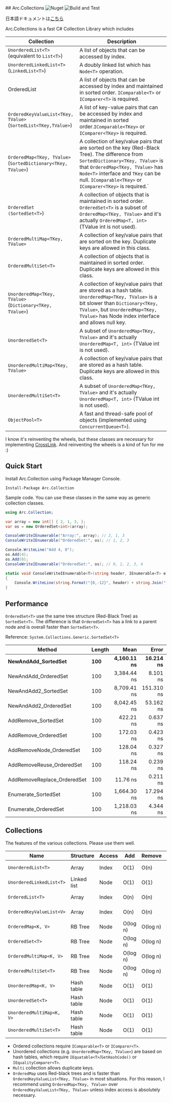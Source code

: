 ﻿﻿## Arc.Collections
![Nuget](https://img.shields.io/nuget/v/Arc.Collections) ![Build and Test](https://github.com/archi-Doc/Arc.Collections/workflows/Build%20and%20Test/badge.svg)

日本語ドキュメントは[こちら](/doc/README.jp.md)



Arc.Collections is a fast C# Collection Library which includes

| Collection                                                   | Description                                                  |
| ------------------------------------------------------------ | ------------------------------------------------------------ |
| ```UnorderedList<T>  ```<br />(equivalent to ```List<T>```)  | A list of objects that can be accessed by index.             |
| ```UnorderedLinkedList<T>```<br />(```LinkedList<T>```)      | A doubly linked list which has ```Node<T>``` operation.      |
| OrderedList<T>                                               | A list of objects that can be accessed by index and maintained in sorted order. ```IComparable<T>``` or ```IComparer<T>``` is required. |
| ```OrderedKeyValueList<TKey, TValue>```<br />(```SortedList<TKey,TValue>```) | A list of key-value pairs that can be accessed by index and maintained in sorted order.```IComparable<TKey>``` or ```IComparer<TKey>``` is required. |
| ```OrderedMap<TKey, TValue>```<br />(```SortedDictionary<TKey, TValue>```) | A collection of key/value pairs that are sorted on the key (Red-Black Tree). The difference from ```SortedDictionary<TKey, TValue>``` is that ```OrderedMap<TKey, TValue>``` has ```Node<T>``` interface and ```TKey``` can be null. ```IComparable<TKey>``` or ```IComparer<TKey>``` is required.` |
| `OrderedSet`<br/> `(SortedSet<T>`)                           | A collection of objects that is maintained in sorted order. ```OrderedSet<T>``` is a subset of ```OrderedMap<TKey, TValue>``` and it's actually ```OrderedMap<T, int>``` (TValue int is not used). |
| ```OrderedMultiMap<TKey, TValue>```                          | A collection of key/value pairs that are sorted on the key. Duplicate keys are allowed in this class. |
| ```OrderedMultiSet<T>```                                     | A collection of objects that is maintained in sorted order. Duplicate keys are allowed in this class. |
| ```UnorderedMap<TKey, TValue>```<br />(```Dictionary<TKey, TValue>```) | A collection of key/value pairs that are stored as a hash table. ```UnorderedMap<TKey, TValue>```  is a bit slower than ```Dictionary<TKey, TValue>```, but ```UnorderedMap<TKey, TValue>``` has Node index interface and allows null key. |
| ```UnorderedSet<T>```                                        | A subset of ```UnorderedMap<TKey, TValue>``` and it's actually ```UnorderedMap<T, int>``` (TValue int is not used). |
| ```UnorderedMultiMap<TKey, TValue>```                        | A collection of key/value pairs that are stored as a hash table. Duplicate keys are allowed in this class. |
| ```UnorderedMultiSet<T>```                                   | A subset of ```UnorderedMap<TKey, TValue>``` and it's actually ```UnorderedMap<T, int>``` (TValue int is not used). |
| `ObjectPool<T>`                                              | A fast and thread-safe pool of objects (implemented using `ConcurrentQueue<T>`). |



I know it's reinventing the wheels, but these classes are necessary for implementing [CrossLink](https://github.com/archi-Doc/CrossLink). And reinventing the wheels is a kind of fun for me :)



## Quick Start

Install Arc.Collection using Package Manager Console.

```
Install-Package Arc.Collection
```

Sample code. You can use these classes in the same way as generic collection classes.

```csharp
using Arc.Collection;
```

```csharp
var array = new int[] { 2, 1, 3, };
var os = new OrderedSet<int>(array);

ConsoleWriteIEnumerable("Array:", array); // 2, 1, 3
ConsoleWriteIEnumerable("OrderedSet:", os); // 1, 2, 3

Console.WriteLine("Add 4, 0");
os.Add(4);
os.Add(0);
ConsoleWriteIEnumerable("OrderedSet:", os); // 0, 1, 2, 3, 4

static void ConsoleWriteIEnumerable<T>(string header, IEnumerable<T> e)
{
    Console.WriteLine(string.Format("{0,-12}", header) + string.Join(", ", e));
}
```



## Performance

`OrderedSet<T>` use the same tree structure (Red-Black Tree) as `SortedSet<T>`. The difference is that `OrderedSet<T>` has a link to a parent node and is overall faster than `SortedSet<T>`.

Reference: `System.Collections.Generic.SortedSet<T>`

| Method                      | Length    |                Mean |            Error |           StdDev |              Median |       Gen 0 |    Allocated |
| --------------------------- | --------- | ------------------: | ---------------: | ---------------: | ------------------: | ----------: | -----------: |
| **NewAndAdd_SortedSet**     | **100**   |     **4,160.11 ns** |    **16.214 ns** |    **22.730 ns** |     **4,157.33 ns** |  **1.0223** |   **4288 B** |
| NewAndAdd_OrderedSet        | 100       |         3,384.44 ns |         8.101 ns |        12.126 ns |         3,384.49 ns |      1.4381 |       6024 B |
| NewAndAdd2_SortedSet        | 100       |         8,709.41 ns |       151.310 ns |       221.788 ns |         8,551.29 ns |      1.8463 |       7776 B |
| NewAndAdd2_OrderedSet       | 100       |         8,042.45 ns |        53.162 ns |        79.570 ns |         8,043.79 ns |      2.0599 |       8664 B |
| AddRemove_SortedSet         | 100       |           422.21 ns |         0.637 ns |         0.934 ns |           421.94 ns |      0.0381 |        160 B |
| AddRemove_OrderedSet        | 100       |           172.03 ns |         0.423 ns |         0.593 ns |           171.93 ns |      0.0534 |        224 B |
| AddRemoveNode_OrderedSet    | 100       |           128.04 ns |         0.327 ns |         0.469 ns |           127.89 ns |      0.0534 |        224 B |
| AddRemoveReuse_OrderedSet   | 100       |           118.24 ns |         0.239 ns |         0.335 ns |           118.13 ns |           - |            - |
| AddRemoveReplace_OrderedSet | 100       |            11.76 ns |         0.211 ns |         0.289 ns |            11.54 ns |           - |            - |
| Enumerate_SortedSet         | 100       |         1,664.30 ns |        17.294 ns |        25.349 ns |         1,682.97 ns |      0.0401 |        168 B |
| Enumerate_OrderedSet        | 100       |         1,218.03 ns |         4.344 ns |         6.230 ns |         1,219.51 ns |      0.0114 |         48 B |



## Collections

The features of the various collections. Please use them well.

| Name                          | Structure   | Access | Add      | Remove   | Search   | Sort       | Enum.    |
| ----------------------------- | ----------- | ------ | -------- | -------- | -------- | ---------- | -------- |
| ```UnorderedList<T>```        | Array       | Index  | O(1)     | O(n)     | O(n)     | O(n log n) | O(1)     |
| ```UnorderedLinkedList<T>```  | Linked list | Node   | O(1)     | O(1)     | O(n)     | O(n log n) | O(1)     |
| ```OrderedList<T>```          | Array       | Index  | O(n)     | O(n)     | O(log n) | Sorted     | O(1)     |
| ```OrderedKeyValueList<V>```  | Array       | Index  | O(n)     | O(n)     | O(log n) | Sorted     | O(1)     |
| ```OrderedMap<K, V>```        | RB Tree     | Node   | O(log n) | O(log n) | O(log n) | Sorted     | O(log n) |
| ```OrderedSet<T>```           | RB Tree     | Node   | O(log n) | O(log n) | O(log n) | Sorted     | O(log n) |
| ```OrderedMultiMap<K, V>```   | RB Tree     | Node   | O(log n) | O(log n) | O(log n) | Sorted     | O(log n) |
| ```OrderedMultiSet<T>```      | RB Tree     | Node   | O(log n) | O(log n) | O(log n) | Sorted     | O(log n) |
| ```UnorderedMap<K, V>```      | Hash table  | Node   | O(1)     | O(1)     | O(1)     | No         | O(1)     |
| ```UnorderedSet<T>```         | Hash table  | Node   | O(1)     | O(1)     | O(1)     | No         | O(1)     |
| ```UnorderedMultiMap<K, V>``` | Hash table  | Node   | O(1)     | O(1)     | O(1)     | No         | O(1)     |
| ```UnorderedMultiSet<T>```    | Hash table  | Node   | O(1)     | O(1)     | O(1)     | No         | O(1)     |

- Ordered collections require ```IComparable<T>``` or ```IComparer<T>```.
- Unordered collections (e.g. ```UnorderedMap<TKey, TValue>```) are based on hash tables, which require ```IEquatable<T>```/```GetHashCode()``` or ```IEqualityComparer<T>```.
- ```Multi``` collection allows duplicate keys.
- `OrderedMap` uses Red-black trees and is faster than `OrderedKeyValueList<TKey, TValue>` in most situations.
  For this reason, I recommend using ```OrderedMap<TKey, TValue>``` over ```OrderedKeyValueList<TKey, TValue>``` unless index access is absolutely necessary.

